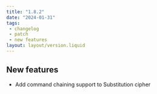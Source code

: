 ```yaml
---
title: "1.8.2"
date: "2024-01-31"
tags: 
 - changelog
 - patch
 - new features
layout: layout/version.liquid
---
```

## New features
- Add command chaining support to Substitution cipher